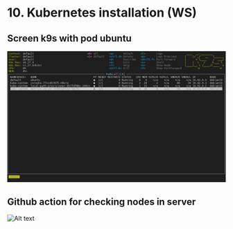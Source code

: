 # 10. Kubernetes installation (WS)

## Screen k9s with pod ubuntu
![Alt text](https://github.com/jankalep/10.-Kubernetes-installation-WS-/blob/master/k9s-n-pod.png)

## Github action for checking nodes in server

![Alt text]([https://github.com/jankalep/10.-Kubernetes-installation-WS-/blob/master/Work_Action.png)

